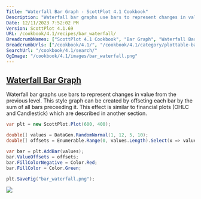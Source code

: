 ```yaml
---
Title: "Waterfall Bar Graph - ScottPlot 4.1 Cookbook"
Description: "Waterfall bar graphs use bars to represent changes in value from the previous level. This style graph can be created by offseting each bar by the sum of all bars preceeding it. This effect is similar to financial plots (OHLC and Candlestick) which are described in another section."
Date: 12/11/2023 7:52:02 PM
Version: ScottPlot 4.1.69
URL: /cookbook/4.1/recipes/bar_waterfall/
BreadcrumbNames: ["ScottPlot 4.1 Cookbook", "Bar Graph", "Waterfall Bar Graph"]
BreadcrumbUrls: ["/cookbook/4.1/", "/cookbook/4.1/category/plottable-bar-graph", "/cookbook/4.1/recipes/bar_waterfall/"]
SearchUrl: "/cookbook/4.1/search/"
OgImage: "/cookbook/4.1/images/bar_waterfall.png"
---
```


<h2><a href='/cookbook/4.1/recipes/bar_waterfall/'>Waterfall Bar Graph</a></h2>

Waterfall bar graphs use bars to represent changes in value from the previous level. This style graph can be created by offseting each bar by the sum of all bars preceeding it. This effect is similar to financial plots (OHLC and Candlestick) which are described in another section.

```cs
var plt = new ScottPlot.Plot(600, 400);

double[] values = DataGen.RandomNormal(1, 12, 5, 10);
double[] offsets = Enumerable.Range(0, values.Length).Select(x => values.Take(x).Sum()).ToArray();

var bar = plt.AddBar(values);
bar.ValueOffsets = offsets;
bar.FillColorNegative = Color.Red;
bar.FillColor = Color.Green;

plt.SaveFig("bar_waterfall.png");
```

<img src='../../images/bar_waterfall.png' class='d-block mx-auto my-5' />


